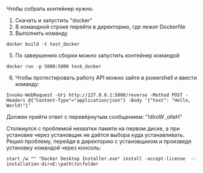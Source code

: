 Чтобы собрать контейнер нужно. 
1) Скачать и запустить "docker"
2) В командной строке перейти в директорию, где лежит Dockerfile
3) Выполнить команду 

  `docker build -t test_docker`

5) По завершению сборки можно запустить контейнер командой 

  `docker run -p 5000:5000 tesk_docker`

6) Чтобы протестировать работу API можно зайти в powershell и ввести команду:

  `Invoke-WebRequest -Uri http://127.0.0.1:5000/reverse -Method POST -Headers @{"Content-Type"="application/json"} -Body '{"text": "Hello, World!"}'`

Должен прийти ответ с перевёрнутым сообщением: "!dlroW ,olleH"

Столкнулся с проблемой нехватки памяти на первом диске, а при установке через установщик не даётся выбора куда устанавливать.
Решил проблему, перейдя в директорию с установщиком и произведя установку командой через консоль:

  `start /w "" "Docker Desktop Installer.exe" install -accept-license  --installation-dir=E:\path\to\folder`
